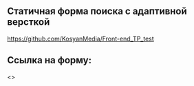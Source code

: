 ## Статичная форма поиска с адаптивной версткой
<https://github.com/KosyanMedia/Front-end_TP_test>

## Ссылка на форму:
<>